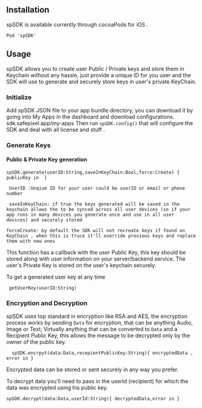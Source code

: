 ## Installation 

spSDK is available currently through cocoaPods for iOS .

` Pod 'spSDK' `

## Usage

spSDK allows you to create user Public / Private keys and store them in Keychain without any hassle, just provide a unique ID for you user and the SDK will use to generate and securely store keys in user's private KeyChain.

### Initialize 

Add spSDK JSON file to your app bundle directory, you can download it by going into My Apps in the dashboard and download configurations. sdk.safepixel.app/my-apps Then run
` spSDK.config() `
that will configure the SDK and deal with all license and stuff . 

### Generate Keys 

#### Public & Private Key generation 

` spSDK.generate(userID:String,saveInKeyChain:Bool,force:Create) { publicKey in  } ` 

` UserID :Unqiue ID for your user could be userID or email or phone number` 

` saveInKeyChain: if true the keys generated will be saved in the keychain allows the to be synced across all user devices (so if your app runs in many devices you generate once and use in all user devices) and securely stored` 

` forceCreate: by default the SDK will not recreate keys if found on KeyChain , when this is truce it'll override previous keys and replace them with new ones `

This function has a callback with the user Public Key, this key should be stored along with user information on your server/backend service. 
The user's Private Key is stored on the user's keychain securely. 

To get a generated user key at any time 

` getUserKey(userID:String)`

### Encryption and Decryption

spSDK uses top standard in encryption like RSA and AES, the encryption process works by sending `Data` for encryption, that can be anything Audio, Image or Text; Virtually anything that can be converted to `Data` and a Recipient Public Key, this allows the message to be decrypted only by the owner of the public key. 

`  spSDK.encrpyt(data:Data,recepientPublicKey:String){ encryptedData , error in }`

Encrypted data can be stored or sent securely in any way you prefer. 

To decrypt data you'll need to pass in the userId (recipient) for which the data was encrypted using his public key.

` spSDK.decrypt(data:Data,userId:String){ decryptedData,error in } `

